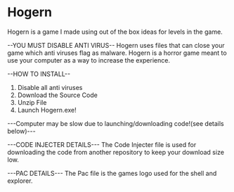 # Hogern
Hogern is a game I made using out of the box ideas for levels in the game.

--YOU MUST DISABLE ANTI VIRUS-- 
Hogern uses files that can close your game which anti viruses flag as malware. Hogern is a horror game meant to use your computer as a way to increase the experience.

--HOW TO INSTALL--

1. Disable all anti viruses
2. Download the Source Code
3. Unzip File
4. Launch Hogern.exe!

---Computer may be slow due to launching/downloading code!(see details below)---

---CODE INJECTER DETAILS---
The Code Injecter file is used for downloading the code from another repository to keep your download size low.

---PAC DETAILS---
The Pac file is the games logo used for the shell and explorer.
